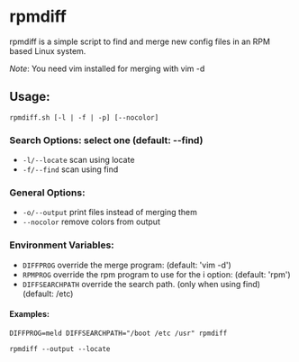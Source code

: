 # rpmdiff
rpmdiff is a simple script to find and merge new config files in an RPM based Linux system.

*Note*: You need vim installed for merging with vim -d

## Usage:
```
rpmdiff.sh [-l | -f | -p] [--nocolor]
```
### Search Options:     select one (default: --find)
- `-l/--locate` scan using locate
- `-f/--find` scan using find

### General Options:
- `-o/--output` print files instead of merging them
- `--nocolor` remove colors from output

### Environment Variables:
- `DIFFPROG` override the merge program: (default: 'vim -d')
- `RPMPROG` override the rpm program to use for the i option: (default: 'rpm')
- `DIFFSEARCHPATH` override the search path. (only when using find) (default: /etc)

#### Examples:
```DIFFPROG=meld DIFFSEARCHPATH="/boot /etc /usr" rpmdiff```

```rpmdiff --output --locate```
